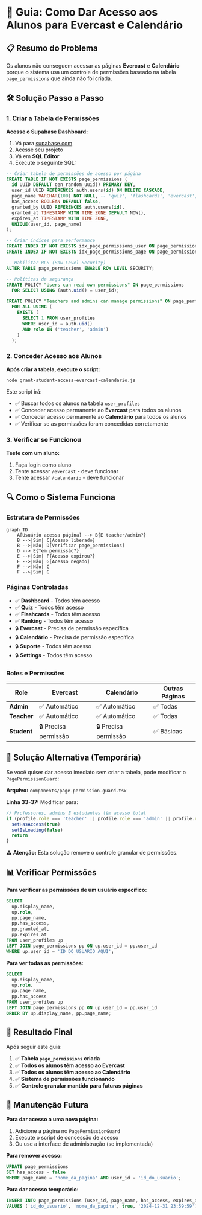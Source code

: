 # 🔐 Guia: Como Dar Acesso aos Alunos para Evercast e Calendário

## 📋 Resumo do Problema

Os alunos não conseguem acessar as páginas **Evercast** e **Calendário** porque o sistema usa um controle de permissões baseado na tabela `page_permissions` que ainda não foi criada.

## 🛠️ Solução Passo a Passo

### 1. Criar a Tabela de Permissões

**Acesse o Supabase Dashboard:**
1. Vá para [supabase.com](https://supabase.com)
2. Acesse seu projeto
3. Vá em **SQL Editor**
4. Execute o seguinte SQL:

```sql
-- Criar tabela de permissões de acesso por página
CREATE TABLE IF NOT EXISTS page_permissions (
  id UUID DEFAULT gen_random_uuid() PRIMARY KEY,
  user_id UUID REFERENCES auth.users(id) ON DELETE CASCADE,
  page_name VARCHAR(100) NOT NULL, -- 'quiz', 'flashcards', 'evercast', 'calendario'
  has_access BOOLEAN DEFAULT false,
  granted_by UUID REFERENCES auth.users(id),
  granted_at TIMESTAMP WITH TIME ZONE DEFAULT NOW(),
  expires_at TIMESTAMP WITH TIME ZONE,
  UNIQUE(user_id, page_name)
);

-- Criar índices para performance
CREATE INDEX IF NOT EXISTS idx_page_permissions_user ON page_permissions(user_id);
CREATE INDEX IF NOT EXISTS idx_page_permissions_page ON page_permissions(page_name);

-- Habilitar RLS (Row Level Security)
ALTER TABLE page_permissions ENABLE ROW LEVEL SECURITY;

-- Políticas de segurança
CREATE POLICY "Users can read own permissions" ON page_permissions
  FOR SELECT USING (auth.uid() = user_id);

CREATE POLICY "Teachers and admins can manage permissions" ON page_permissions
  FOR ALL USING (
    EXISTS (
      SELECT 1 FROM user_profiles
      WHERE user_id = auth.uid()
      AND role IN ('teacher', 'admin')
    )
  );
```

### 2. Conceder Acesso aos Alunos

**Após criar a tabela, execute o script:**

```bash
node grant-student-access-evercast-calendario.js
```

Este script irá:
- ✅ Buscar todos os alunos na tabela `user_profiles`
- ✅ Conceder acesso permanente ao **Evercast** para todos os alunos
- ✅ Conceder acesso permanente ao **Calendário** para todos os alunos
- ✅ Verificar se as permissões foram concedidas corretamente

### 3. Verificar se Funcionou

**Teste com um aluno:**
1. Faça login como aluno
2. Tente acessar `/evercast` - deve funcionar
3. Tente acessar `/calendario` - deve funcionar

## 🔍 Como o Sistema Funciona

### Estrutura de Permissões

```mermaid
graph TD
    A[Usuário acessa página] --> B{É teacher/admin?}
    B -->|Sim| C[Acesso liberado]
    B -->|Não| D[Verificar page_permissions]
    D --> E{Tem permissão?}
    E -->|Sim| F{Acesso expirou?}
    E -->|Não| G[Acesso negado]
    F -->|Não| C
    F -->|Sim| G
```

### Páginas Controladas

- ✅ **Dashboard** - Todos têm acesso
- ✅ **Quiz** - Todos têm acesso  
- ✅ **Flashcards** - Todos têm acesso
- ✅ **Ranking** - Todos têm acesso
- 🔒 **Evercast** - Precisa de permissão específica
- 🔒 **Calendário** - Precisa de permissão específica
- 🔒 **Suporte** - Todos têm acesso
- 🔒 **Settings** - Todos têm acesso

### Roles e Permissões

| Role | Evercast | Calendário | Outras Páginas |
|------|----------|------------|----------------|
| **Admin** | ✅ Automático | ✅ Automático | ✅ Todas |
| **Teacher** | ✅ Automático | ✅ Automático | ✅ Todas |
| **Student** | 🔒 Precisa permissão | 🔒 Precisa permissão | ✅ Básicas |

## 🚨 Solução Alternativa (Temporária)

Se você quiser dar acesso imediato sem criar a tabela, pode modificar o `PagePermissionGuard`:

**Arquivo:** `components/page-permission-guard.tsx`

**Linha 33-37:** Modificar para:
```typescript
// Professores, admins E estudantes têm acesso total
if (profile.role === 'teacher' || profile.role === 'admin' || profile.role === 'student') {
  setHasAccess(true)
  setIsLoading(false)
  return
}
```

⚠️ **Atenção:** Esta solução remove o controle granular de permissões.

## 📊 Verificar Permissões

**Para verificar as permissões de um usuário específico:**

```sql
SELECT 
  up.display_name,
  up.role,
  pp.page_name,
  pp.has_access,
  pp.granted_at,
  pp.expires_at
FROM user_profiles up
LEFT JOIN page_permissions pp ON up.user_id = pp.user_id
WHERE up.user_id = 'ID_DO_USUARIO_AQUI';
```

**Para ver todas as permissões:**

```sql
SELECT 
  up.display_name,
  up.role,
  pp.page_name,
  pp.has_access
FROM user_profiles up
LEFT JOIN page_permissions pp ON up.user_id = pp.user_id
ORDER BY up.display_name, pp.page_name;
```

## 🎯 Resultado Final

Após seguir este guia:

1. ✅ **Tabela `page_permissions` criada**
2. ✅ **Todos os alunos têm acesso ao Evercast**
3. ✅ **Todos os alunos têm acesso ao Calendário**
4. ✅ **Sistema de permissões funcionando**
5. ✅ **Controle granular mantido para futuras páginas**

## 🔧 Manutenção Futura

**Para dar acesso a uma nova página:**
1. Adicione a página no `PagePermissionGuard`
2. Execute o script de concessão de acesso
3. Ou use a interface de administração (se implementada)

**Para remover acesso:**
```sql
UPDATE page_permissions 
SET has_access = false 
WHERE page_name = 'nome_da_pagina' AND user_id = 'id_do_usuario';
```

**Para dar acesso temporário:**
```sql
INSERT INTO page_permissions (user_id, page_name, has_access, expires_at)
VALUES ('id_do_usuario', 'nome_da_pagina', true, '2024-12-31 23:59:59');
```
